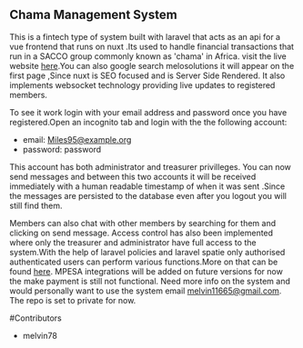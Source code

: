 

## Chama Management System
This is a fintech type of system built with laravel that acts as an api for a vue frontend
that runs on nuxt  .Its used to handle financial transactions that run in a SACCO group commonly known as 'chama' in Africa. visit the live website  [here](https://melosolutiions.tech).You can also google search melosolutions it will appear on the first page
,Since nuxt is SEO focused and is Server Side Rendered. It also implements websocket technology providing live updates
to registered members.




To see it work login with your email address and password once you have registered.Open an incognito tab and login with the 
the following account: 
- email: Miles95@example.org
- password: password

This account has both administrator and treasurer privilleges. You can now send messages and between this two accounts it will be received immediately with a human readable timestamp of when it was sent
.Since the messages are persisted to the database even after you logout you will still find them.

Members can also chat with other members by searching for them and clicking on send message. Access control has also been implemented where only the treasurer
and administrator have full access to the system.With the help of laravel policies and laravel spatie only authorised
authenticated users can perform various functions.More on that can be found [here](https://melosolutions.tech/dalapage). MPESA integrations 
will be added on future versions for now the make payment is still not functional. Need more info on the system 
and would personally want to use the system email melvin11665@gmail.com. The repo is set to private for now.






#Contributors
 - melvin78
